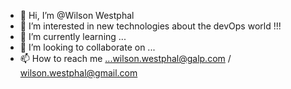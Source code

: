 - 👋 Hi, I’m @Wilson Westphal
- 👀 I’m interested in new technologies about the devOps world !!!
- 🌱 I’m currently learning ...
- 💞️ I’m looking to collaborate on ...
- 📫 How to reach me ...wilson.westphal@galp.com / wilson.westphal@gmail.com

<!---
66777168/66777168 is a ✨ special ✨ repository because its `README.md` (this file) appears on your GitHub profile.
You can click the Preview link to take a look at your changes.
--->
